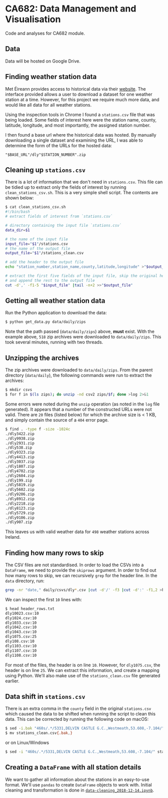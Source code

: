 # CA682: Data Management and Visualisation

Code and analyses for CA682 module.

## Data

Data will be hosted on Google Drive.

## Finding weather station data

Met Éireann provides access to historical data via their [website](https://www.met.ie/climate/available-data/historical-data).
The interface provided allows a user to download a dataset for one weather station at a time.
However, for this project we require much more data, and would like all data for all weather stations.

Using the inspection tools in Chrome I found a `stations.csv` file that was being loaded.
Some fields of interest here were the station name, county, latitude, longitude, and most importantly, the assigned station number.

I then found a base url where the historical data was hosted.
By manually downloading a single dataset and examining the URL, I was able to determine the form of the URLs for the hosted data:

`"$BASE_URL"/dly"$STATION_NUMBER".zip`

## Cleaning up `stations.csv`

There is a lot of information that we don't need in `stations.csv`.
This file can be tidied up to extract only the fields of interest by running `clean_stations_csv.sh`.
This is a very simple shell script.
The contents are shown below:

```bash
$ cat clean_stations_csv.sh
#!/bin/bash
# extract fields of interest from `stations.csv`

# directory containing the input file `stations.csv`
data_dir=$1

# the name of the input file
input_file="$1"/stations.csv
# the name of the output file
output_file="$1"/stations_clean.csv

# add the header to the output file
echo "station_number,station_name,county,latitude,longitude" >"$output_file"

# extract the first five fields of the input file, skip the original header
# and append the rest to the output file
cut -d',' -f1-5 "$input_file" |tail -n+2 >>"$output_file"
```

## Getting all weather station data

Run the Python application to download the data:

```bash
$ python get_data.py data/daily/zips
```

Note that the path passed (`data/daily/zips`) above, **must** exist.
With the example above, `518` zip archives were downloaded to `data/daily/zips`.
This took several minutes, running with two threads.

## Unzipping the archives

The zip archives were downloaded to `data/daily/zips`.
From the parent directory (`data/daily`), the following commands were run to extract the archives:

```bash
$ mkdir csvs
$ for f in $(ls zips); do unzip -nd csv2 zips/$f; done >log 2>&1
```

Some errors were noted during the `unzip` operation (as noted in the `log` file generated).
It appears that a number of the constructed URLs were not valid.
There are `20` files (listed below) for which the archive size is < 1 KB, and simply contain the source of a `404` error page.

```bash
$ find . -type f -size -1024c
./dly3422.zip
./dly9938.zip
./dly2931.zip
./dly538.zip
./dly9323.zip
./dly4413.zip
./dly3037.zip
./dly1807.zip
./dly4702.zip
./dly2604.zip
./dly199.zip
./dly5819.zip
./dly5602.zip
./dly9206.zip
./dly8912.zip
./dly2218.zip
./dly8123.zip
./dly5729.zip
./dly9106.zip
./dly907.zip
```

This leaves us with valid weather data for `498` weather stations across Ireland.


## Finding how many rows to skip

The CSV files are not standardised.
In order to load the CSVs into a `DataFrame`, we need to provide the `skiprows` argument.
In order to find out how many rows to skip, we can recursively `grep` for the header line.
In the `data` directory, run:

```bash
grep -nr "date," daily/csvs/dly*.csv |cut -d'/' -f3 |cut -d':' -f1,2 >header_rows.txt
```

We can inspect the first `10` lines with:

```bash
$ head header_rows.txt
dly10023.csv:10
dly1024.csv:10
dly1033.csv:10
dly1042.csv:10
dly1043.csv:10
dly1075.csv:25
dly108.csv:10
dly1103.csv:10
dly1107.csv:10
dly1108.csv:10
```

For most of the files, the header is on line `10`.
However, for `dly1075.csv`, the header is on line `25`.
We can extract this information, and create a mapping using Python.
We'll also make use of the `stations_clean.csv` file generated earlier.

## Data shift in `stations.csv`

There is an extra comma in the `county` field in the original `stations.csv` which caused the data to be shifted when running the script to clean this data.
This can be corrected by running the following code on macOS:

```bash
$ sed -i.bak "460s/.*/5331,DELVIN CASTLE G.C.,Westmeath,53.608,-7.104/" stations_clean.csv
$ mv stations_clean.csv{.bak,}
```

or on Linux/Windows

```bash
$ sed -i "460s/.*/5331,DELVIN CASTLE G.C.,Westmeath,53.608,-7.104/" stations_clean.csv
```


## Creating a `DataFrame` with all station details

We want to gather all information about the stations in an easy-to-use format.
We'll use `pandas` to create `DataFrame` objects to work with.
Initial cleaning and transformation is done in [`data-cleaning_2018-12-14.ipynb`](data-cleaning_2018-12-14.ipynb).
